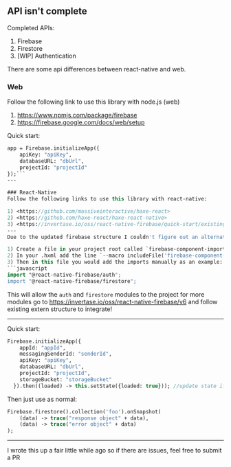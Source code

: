 ## API isn't complete
Completed APIs:
1) Firebase
2) Firestore
3) [WIP] Authentication

There are some api differences between react-native and web.

### Web

Follow the following link to use this library with node.js (web)

1) <https://www.npmjs.com/package/firebase>
2) <https://firebase.google.com/docs/web/setup>

Quick start:
```haxe
app = Firebase.initializeApp({
	apiKey: "apiKey",
	databaseURL: "dbUrl",
	projectId: "projectId"
});```
---

### React-Native
Follow the following links to use this library with react-native:

1) <https://github.com/massiveinteractive/haxe-react>
2) <https://github.com/haxe-react/haxe-react-native>
3) <https://invertase.io/oss/react-native-firebase/quick-start/existing-project>
---
Due to the updated firebase structure I couldn't figure out an alternative way to get this going so here's the updated usage:

1) Create a file in your project root called `firebase-component-imports.js`
2) In your .hxml add the line `--macro includeFile('firebase-component-imports.js')`
3) Then in this file you would add the imports manually as an example:
```javascript
import "@react-native-firebase/auth";
import "@react-native-firebase/firestore";
```
This will allow the `auth` and `firestore` modules to the project for more modules go to <https://invertase.io/oss/react-native-firebase/v6> and follow existing extern structure to integrate!

---

Quick start:
```haxe
Firebase.initializeApp({
    appId: "appId",
    messagingSenderId: "senderId",
    apiKey: "apiKey",
    databaseURL: "dbUrl",
    projectId: "projectId",
    storageBucket: "storageBucket"
  }).then((loaded) -> this.setState({loaded: true})); //update state if you want
```

Then just use as normal:

```haxe
Firebase.firestore().collection('foo').onSnapshot(
    (data) -> trace("response object" + data),
    (data) -> trace("error object" + data)
);
```
---

I wrote this up a fair little while ago so if there are issues, feel free to submit a PR
